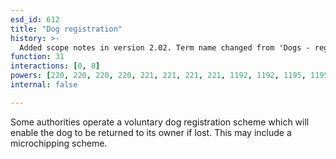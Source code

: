 ```yaml
---
esd_id: 612
title: "Dog registration"
history: >-
  Added scope notes in version 2.02. Term name changed from 'Dogs - registration' to 'Animals - dogs - registration' in version 3.00. name changed to 'Dog registration' in version 4.00.
function: 31
interactions: [0, 8]
powers: [220, 220, 220, 220, 221, 221, 221, 221, 1192, 1192, 1195, 1195, 1195, 1195, 1254, 1254, 1254, 2804, 2804, 2804, 2805, 2805, 2805]
internal: false

---
```


Some authorities operate a voluntary dog registration scheme which will enable the dog to be returned to its owner if lost.  This may include a microchipping scheme.

